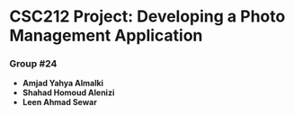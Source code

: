# CSC212 Project: Developing a Photo Management Application


### Group #24
- **Amjad Yahya Almalki**
- **Shahad Homoud Alenizi**
- **Leen Ahmad Sewar**
